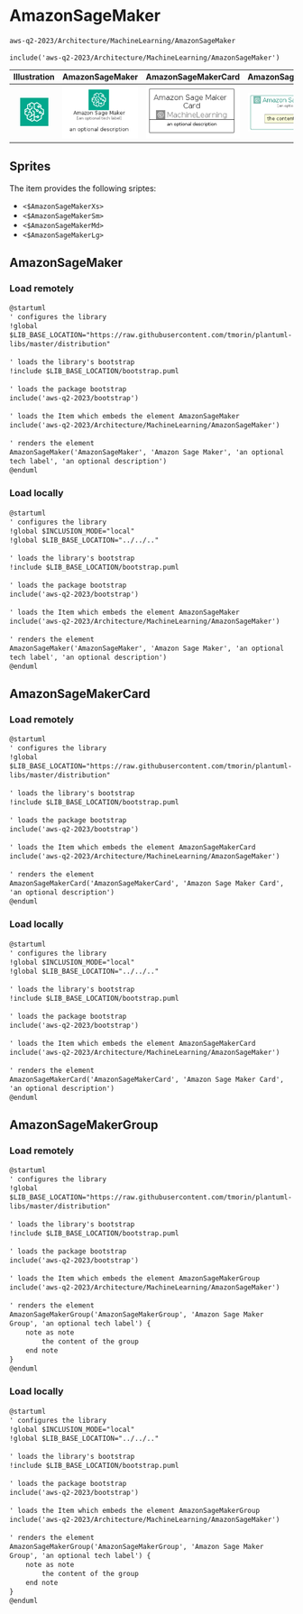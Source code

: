 # AmazonSageMaker


```text
aws-q2-2023/Architecture/MachineLearning/AmazonSageMaker
```

```text
include('aws-q2-2023/Architecture/MachineLearning/AmazonSageMaker')
```



| Illustration | AmazonSageMaker | AmazonSageMakerCard | AmazonSageMakerGroup |
| :---: | :---: | :---: | :---: |
| ![illustration for Illustration](../../../aws-q2-2023/Architecture/MachineLearning/AmazonSageMaker.png) | ![illustration for AmazonSageMaker](../../../aws-q2-2023/Architecture/MachineLearning/AmazonSageMaker.Local.png) | ![illustration for AmazonSageMakerCard](../../../aws-q2-2023/Architecture/MachineLearning/AmazonSageMakerCard.Local.png) | ![illustration for AmazonSageMakerGroup](../../../aws-q2-2023/Architecture/MachineLearning/AmazonSageMakerGroup.Local.png) |



## Sprites
The item provides the following sriptes:

- `<$AmazonSageMakerXs>`
- `<$AmazonSageMakerSm>`
- `<$AmazonSageMakerMd>`
- `<$AmazonSageMakerLg>`





## AmazonSageMaker

### Load remotely
```plantuml
@startuml
' configures the library
!global $LIB_BASE_LOCATION="https://raw.githubusercontent.com/tmorin/plantuml-libs/master/distribution"

' loads the library's bootstrap
!include $LIB_BASE_LOCATION/bootstrap.puml

' loads the package bootstrap
include('aws-q2-2023/bootstrap')

' loads the Item which embeds the element AmazonSageMaker
include('aws-q2-2023/Architecture/MachineLearning/AmazonSageMaker')

' renders the element
AmazonSageMaker('AmazonSageMaker', 'Amazon Sage Maker', 'an optional tech label', 'an optional description')
@enduml
```

### Load locally
```plantuml
@startuml
' configures the library
!global $INCLUSION_MODE="local"
!global $LIB_BASE_LOCATION="../../.."

' loads the library's bootstrap
!include $LIB_BASE_LOCATION/bootstrap.puml

' loads the package bootstrap
include('aws-q2-2023/bootstrap')

' loads the Item which embeds the element AmazonSageMaker
include('aws-q2-2023/Architecture/MachineLearning/AmazonSageMaker')

' renders the element
AmazonSageMaker('AmazonSageMaker', 'Amazon Sage Maker', 'an optional tech label', 'an optional description')
@enduml
```

## AmazonSageMakerCard

### Load remotely
```plantuml
@startuml
' configures the library
!global $LIB_BASE_LOCATION="https://raw.githubusercontent.com/tmorin/plantuml-libs/master/distribution"

' loads the library's bootstrap
!include $LIB_BASE_LOCATION/bootstrap.puml

' loads the package bootstrap
include('aws-q2-2023/bootstrap')

' loads the Item which embeds the element AmazonSageMakerCard
include('aws-q2-2023/Architecture/MachineLearning/AmazonSageMaker')

' renders the element
AmazonSageMakerCard('AmazonSageMakerCard', 'Amazon Sage Maker Card', 'an optional description')
@enduml
```

### Load locally
```plantuml
@startuml
' configures the library
!global $INCLUSION_MODE="local"
!global $LIB_BASE_LOCATION="../../.."

' loads the library's bootstrap
!include $LIB_BASE_LOCATION/bootstrap.puml

' loads the package bootstrap
include('aws-q2-2023/bootstrap')

' loads the Item which embeds the element AmazonSageMakerCard
include('aws-q2-2023/Architecture/MachineLearning/AmazonSageMaker')

' renders the element
AmazonSageMakerCard('AmazonSageMakerCard', 'Amazon Sage Maker Card', 'an optional description')
@enduml
```

## AmazonSageMakerGroup

### Load remotely
```plantuml
@startuml
' configures the library
!global $LIB_BASE_LOCATION="https://raw.githubusercontent.com/tmorin/plantuml-libs/master/distribution"

' loads the library's bootstrap
!include $LIB_BASE_LOCATION/bootstrap.puml

' loads the package bootstrap
include('aws-q2-2023/bootstrap')

' loads the Item which embeds the element AmazonSageMakerGroup
include('aws-q2-2023/Architecture/MachineLearning/AmazonSageMaker')

' renders the element
AmazonSageMakerGroup('AmazonSageMakerGroup', 'Amazon Sage Maker Group', 'an optional tech label') {
    note as note
        the content of the group
    end note
}
@enduml
```

### Load locally
```plantuml
@startuml
' configures the library
!global $INCLUSION_MODE="local"
!global $LIB_BASE_LOCATION="../../.."

' loads the library's bootstrap
!include $LIB_BASE_LOCATION/bootstrap.puml

' loads the package bootstrap
include('aws-q2-2023/bootstrap')

' loads the Item which embeds the element AmazonSageMakerGroup
include('aws-q2-2023/Architecture/MachineLearning/AmazonSageMaker')

' renders the element
AmazonSageMakerGroup('AmazonSageMakerGroup', 'Amazon Sage Maker Group', 'an optional tech label') {
    note as note
        the content of the group
    end note
}
@enduml
```

